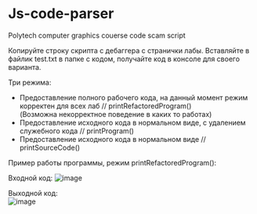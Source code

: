# Js-code-parser
Polytech computer graphics couerse code scam script

Копируйте строку скрипта с дебаггера с странички лабы. Вставляйте в файлик test.txt в папке с кодом, получайте код в консоле для своего варианта.

Три режима:<BR>
* Предоставление полного рабочего кода, на данный момент режим корректен для всех лаб // printRefactoredProgram() <br>(Возможна некорректное поведение в каких то работах)
* Предоставление исходного кода в нормальном виде, с удалением служебного кода // printProgram()
* Предоставление исходного кода в нормальном виде // printSourceCode()
  
Пример работы программы, режим printRefactoredProgram():

Входной код:
![image](https://user-images.githubusercontent.com/55058233/134084645-c09fad05-95a2-4e9c-8233-78bd6054bf46.png)

Выходной код:<br>
![image](https://user-images.githubusercontent.com/55058233/134084722-70e24bd6-1070-4c87-acb6-c6d9e3df5ef2.png)

